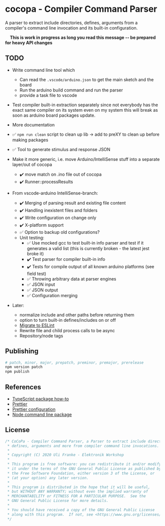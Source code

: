 # cocopa - Compiler Command Parser
A parser to extract include directories, defines, arguments from a compiler's command line invocation and its built-in configuration.

&nbsp;&nbsp;&nbsp;&nbsp;**This is work in progress as long you read this message -- be prepared for heavy API changes**

## TODO
* Write command line tool which
  * Can read the `.vscode/arduino.json` to get the main sketch and the board
  * Run the arduino build command and run the parser
  * provide a task file to vscode
* Test compiler built-in extraction separately since not everybody has the exact same compiler on its system even on my system this will break as soon as arduino board packages update.  
  
* More documentation
* :white_check_mark: `npm run clean` script to clean up lib -> add to preXY to clean up before making packages
* :white_check_mark: Tool to generate stimulus and response JSON
* Make it more generic, i.e. move Arduino/IntelliSense stuff into a separate layer/out of cocopa
  * :heavy_check_mark: move match on .ino file out of cocopa
  * :heavy_check_mark: Runner::processResults
* From vscode-arduino IntelliSense-branch:
  * :heavy_check_mark: Merging of parsing result and existing file content
  * :heavy_check_mark: Handling inexistent files and folders
  * :heavy_check_mark: Write configuration on change only
  * :heavy_check_mark: X-platform support
  * :white_check_mark: Option to backup old configurations?
  * Unit testing:
    * :white_check_mark: Use mocked gcc to test built-in info parser and test if it generates a valid list (this is currently broken - the latest jest broke it)
    * :heavy_check_mark: Test parser for compiler built-in info 
    * :heavy_check_mark: Tests for compile output of all known arduino platforms (see field test)
    * :white_check_mark: Throwing arbitrary data at parser engines
    * :white_check_mark: JSON input
    * :white_check_mark: JSON output
    * :white_check_mark: Configuration merging
* Later:
  * normalize include and other paths before returning them
  * option to turn built-in defines/includes on or off
  * [Migrate to ESLint](https://code.visualstudio.com/api/advanced-topics/tslint-eslint-migration)
  * Rewrite file and child process calls to be async
  * Repository/node tags

## Publishing
```bash
# patch, minor, major, prepatch, preminor, premajor, prerelease
npm version patch 
npm publish
```

## References
* [TypeScript package how-to](https://itnext.io/step-by-step-building-and-publishing-an-npm-typescript-package-44fe7164964c)
* [Prettier](https://prettier.io/)
* [Prettier configuration](https://prettier.io/docs/en/configuration.html)
* [Node command line package](https://medium.com/netscape/a-guide-to-create-a-nodejs-command-line-package-c2166ad0452e)

## License
```ts
/* CoCoPa - Compiler Command Parser, a Parser to extract include directories,
 * defines, arguments and more from compiler command line invocations.
 *
 * Copyright (C) 2020 Uli Franke - Elektronik Workshop
 *
 * This program is free software: you can redistribute it and/or modify
 * it under the terms of the GNU General Public License as published by
 * the Free Software Foundation, either version 3 of the License, or
 * (at your option) any later version.
 *
 * This program is distributed in the hope that it will be useful,
 * but WITHOUT ANY WARRANTY; without even the implied warranty of
 * MERCHANTABILITY or FITNESS FOR A PARTICULAR PURPOSE.  See the
 * GNU General Public License for more details.
 *
 * You should have received a copy of the GNU General Public License
 * along with this program.  If not, see <https://www.gnu.org/licenses/>.
 */
```
